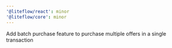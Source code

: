 ```yaml
---
'@liteflow/react': minor
'@liteflow/core': minor
---
```


Add batch purchase feature to purchase multiple offers in a single transaction
